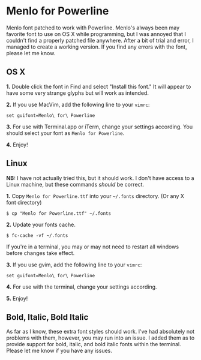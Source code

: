 Menlo for Powerline
===================

Menlo font patched to work with Powerline. Menlo's always been may favorite font to use on OS X while programming, but I
was annoyed that I couldn't find a properly patched file anywhere. After a bit of trial and error, I managed to create a
working version. If you find any errors with the font, please let me know.

OS X
-----

**1.** Double click the font in Find and select "Install this font." It will appear to have some very strange glyphs but
will work as intended.

**2.** If you use MacVim, add the following line to your `vimrc`:

```
set guifont=Menlo\ for\ Powerline
```

**3.** For use with Terminal.app or iTerm, change your settings according. You should select your font
as `Menlo for Powerline`.

**4.** Enjoy!

Linux
-----

**NB:** I have not actually tried this, but it should work. I don't have access to a Linux machine, but these commands
*should* be correct.

**1.** Copy `Menlo for Powerline.ttf` into your `~/.fonts` directory. (Or any X font directory)

```
$ cp "Menlo for Powerline.ttf" ~/.fonts
```

**2.** Update your fonts cache.

```
$ fc-cache -vf ~/.fonts
```

If you're in a terminal, you may or may not need to restart all windows before changes take effect.

**3.** If you use gvim, add the following line to your `vimrc`:

```
set guifont=Menlo\ for\ Powerline
```

**4.** For use with the terminal, change your settings according.

**5.** Enjoy!


Bold, Italic, Bold Italic
-------------------------

As far as I know, these extra font styles should work. I've had absolutely not problems with them, however, you may run
into an issue. I added them as to provide support for bold, italic, and bold italic fonts within the terminal. Please
let me know if you have any issues.
